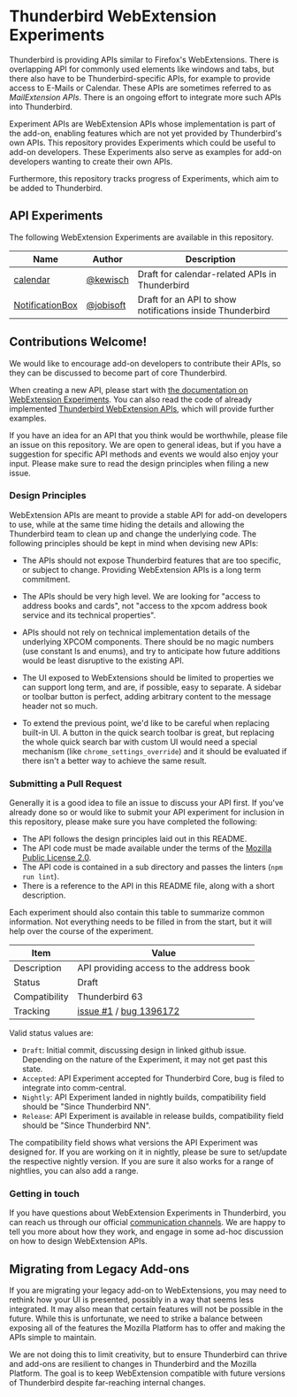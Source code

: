 Thunderbird WebExtension Experiments
====================================
Thunderbird is providing APIs similar to Firefox's WebExtensions. There is overlapping API for commonly
used elements like windows and tabs, but there also have to be Thunderbird-specific APIs, for example
to provide access to E-Mails or Calendar. These APIs are sometimes referred to as *MailExtension APIs*.
There is an ongoing effort to integrate more such APIs into Thunderbird.

Experiment APIs are WebExtension APIs whose implementation is part of the add-on, enabling features
which are not yet provided by Thunderbird's own APIs. This repository provides Experiments which
could be useful to add-on developers. These Experiments also serve as examples for add-on developers
wanting to create their own APIs.

Furthermore, this repository tracks progress of Experiments, which aim to be added to Thunderbird.

API Experiments
---------------
The following WebExtension Experiments are available in this repository.

| Name                                  | Author                                      | Description
| ------------------------------------- | ------------------------------------------- | --------------
| [calendar](./calendar/)               | [@kewisch](https://github.com/kewisch/)     | Draft for calendar-related APIs in Thunderbird
| [NotificationBox](./NotificationBox/) | [@jobisoft](https://github.com/jobisoft/)   | Draft for an API to show notifications inside Thunderbird


Contributions Welcome!
----------------------
We would like to encourage add-on developers to contribute their APIs, so they can be discussed to
become part of core Thunderbird.

When creating a new API, please start with [the documentation on WebExtension
Experiments](https://developer.thunderbird.net/add-ons/mailextensions/experiments). You can also read
the code of already implemented [Thunderbird
WebExtension APIs](https://searchfox.org/comm-central/source/mail/components/extensions/), which will
provide further examples.

If you have an idea for an API that you think would be worthwhile, please file an issue on this
repository. We are open to general ideas, but if you have a suggestion for specific API methods and
events we would also enjoy your input. Please make sure to read the design principles when filing a
new issue.

### Design Principles
WebExtension APIs are meant to provide a stable API for add-on developers to use, while at the same
time hiding the details and allowing the Thunderbird team to clean up and change the underlying
code. The following principles should be kept in mind when devising new APIs:

* The APIs should not expose Thunderbird features that are too specific, or subject to change.
  Providing WebExtension APIs is a long term commitment.

* The APIs should be very high level. We are looking for "access to address books and cards", not
  "access to the xpcom address book service and its technical properties".

* APIs should not rely on technical implementation details of the underlying XPCOM components. There
  should be no magic numbers (use constant ls and enums), and try to anticipate how future additions
  would be least disruptive to the existing API.

* The UI exposed to WebExtensions should be limited to properties we can support long term, and are,
  if possible, easy to separate. A sidebar or toolbar button is perfect, adding arbitrary content to
  the message header not so much.

* To extend the previous point, we'd like to be careful when replacing built-in UI. A button in the
  quick search toolbar is great, but replacing the whole quick search bar with custom UI would need
  a special mechanism (like `chrome_settings_override`) and it should be evaluated if there isn't a
  better way to achieve the same result.

### Submitting a Pull Request
Generally it is a good idea to file an issue to discuss your API first. If you've already done so or
would like to submit your API experiment for inclusion in this repository, please make sure you have
completed the following:

* The API follows the design principles laid out in this README.
* The API code must be made available under the terms of the
  [Mozilla Public License 2.0](https://www.mozilla.org/en-US/MPL/2.0/).
* The API code is contained in a sub directory and passes the linters (`npm run lint`).
* There is a reference to the API in this README file, along with a short description.

Each experiment should also contain this table to summarize common information. Not everything needs
to be filled in from the start, but it will help over the course of the experiment.

| Item          | Value
| ------------- | --------
| Description   | API providing access to the address book
| Status        | Draft
| Compatibility | Thunderbird 63
| Tracking      | [issue #1](https://github.com/thundernest/tb-web-ext-experiments/issues/1) / [bug 1396172](https://bugzilla.mozilla.org/show_bug.cgi?id=1396172)

Valid status values are:
* `Draft`: Initial commit, discussing design in linked github issue. Depending on the nature of the Experiment, it may not get past this state.
* `Accepted`: API Experiment accepted for Thunderbird Core, bug is filed to integrate into comm-central.
* `Nightly`: API Experiment landed in nightly builds, compatibility field should be "Since Thunderbird NN".
* `Release`: API Experiment is available in release builds, compatibility field should be "Since Thunderbird NN".

The compatibility field shows what versions the API Experiment was designed for. If you are working
on it in nightly, please be sure to set/update the respective nightly version. If you are sure it
also works for a range of nightlies, you can also add a range.

### Getting in touch
If you have questions about WebExtension Experiments in Thunderbird, you can reach us through our
official [communication channels](https://developer.thunderbird.net/add-ons/community). We are happy
to tell you more about how they work, and engage in some ad-hoc discussion on how to design WebExtension
APIs.

Migrating from Legacy Add-ons
-----------------------------
If you are migrating your legacy add-on to WebExtensions, you may need to rethink how your UI is
presented, possibly in a way that seems less integrated. It may also mean that certain features will
not be possible in the future. While this is unfortunate, we need to strike a balance between
exposing all of the features the Mozilla Platform has to offer and making the APIs simple to
maintain.

We are not doing this to limit creativity, but to ensure Thunderbird can thrive and add-ons are
resilient to changes in Thunderbird and the Mozilla Platform. The goal is to keep WebExtension compatible
with future versions of Thunderbird despite far-reaching internal changes.
